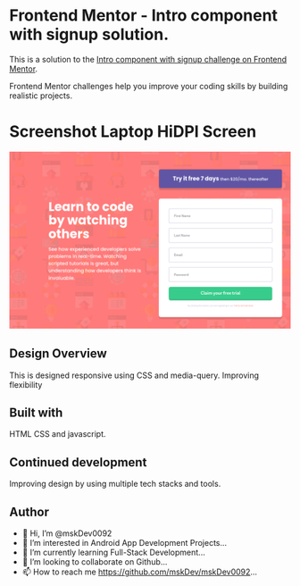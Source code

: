 # Frontend Mentor - Intro component with signup solution.

This is a solution to the [Intro component with signup challenge on Frontend Mentor](https://www.frontendmentor.io).

Frontend Mentor challenges help you improve your coding skills by building realistic projects. 

# Screenshot Laptop HiDPI Screen
![image](https://github.com/mskDev0092/Frontend-Mentor-Intro-component-with-sign-up/blob/main/Screenshot%202022-11-20%20at%2001-54-54%20Frontend%20Mentor%20Intro%20component%20with%20sign%20up.png)

## Design Overview

This is designed responsive using CSS and media-query.
Improving flexibility

## Built with

HTML CSS and javascript.

## Continued development

Improving design by using multiple tech stacks and tools.

## Author

- 👋 Hi, I’m @mskDev0092
- 👀 I’m interested in Android App Development Projects...
- 🌱 I’m currently learning Full-Stack Development...
- 💞️ I’m looking to collaborate on Github...
- 📫 How to reach me https://github.com/mskDev/mskDev0092...
